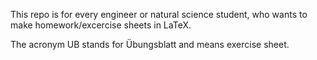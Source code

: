 This repo is for every engineer or natural science student, who wants to make homework/excercise sheets in LaTeX.

The acronym UB stands for Übungsblatt and means exercise sheet.
